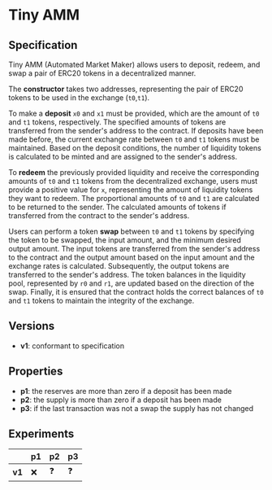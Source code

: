 # Tiny AMM

## Specification

Tiny AMM (Automated Market Maker) allows users to deposit, redeem, and swap a
pair of ERC20 tokens in a decentralized manner. 

The **constructor** takes two addresses, representing the pair of ERC20 tokens to
be used in the exchange (`t0`,`t1`). 

To make a **deposit** `x0` and `x1` must be provided, which are the amount of `t0`
and `t1` tokens, respectively. The specified amounts of tokens are transferred
from the sender's address to the contract. If deposits have been made before,
the current exchange rate between `t0` and `t1` tokens must be maintained.
Based on the deposit conditions, the number of liquidity tokens is calculated
to be minted and are assigned to the sender's address. 

To **redeem** the previously provided liquidity and receive the corresponding
amounts of `t0` and `t1` tokens from the decentralized exchange, users must
provide a positive value for `x`, representing the amount of liquidity tokens
they want to redeem. The proportional amounts of `t0` and `t1` are calculated
to be returned to the sender. The calculated amounts of tokens if transferred
from the contract to the sender's address.

Users can perform a token **swap** between `t0` and `t1` tokens by specifying
the token to be swapped, the input amount, and the minimum desired output
amount. The input tokens are transferred from the sender's address to the
contract and the output amount based on the input amount and the exchange rates
is calculated. Subsequently, the output tokens are transferred to the sender's
address. The token balances in the liquidity pool, represented by `r0` and
`r1`, are updated based on the direction of the swap. Finally, it is ensured
that the contract holds the correct balances of `t0` and `t1` tokens to
maintain the integrity of the exchange.

## Versions

- **v1**: conformant to specification

## Properties

- **p1**: the reserves are more than zero if a deposit has been made
- **p2**: the supply is more than zero if a deposit has been made
- **p3**: if the last transaction was not a swap the supply has not changed

## Experiments

|        | p1  | p2         | p3         |
| ------ | --- | ---------- | ---------- |
| **v1** | :x: | :question: | :question: | 
